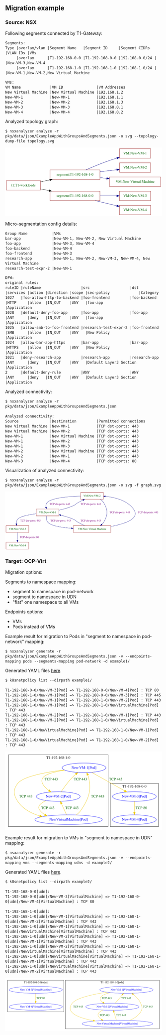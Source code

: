 ## Migration example

### Source: NSX 

Following segments connected by T1-Gateway:
```
Segments:
Type |overlay/vlan |Segment Name   |Segment ID     |Segment CIDRs  |VLAN IDs |VMs
     |overlay      |T1-192-168-0-0 |T1-192-168-0-0 |192.168.0.0/24 |         |New-VM-3,New-VM-4
     |overlay      |T1-192-168-1-0 |T1-192-168-1-0 |192.168.1.0/24 |         |New-VM-1,New-VM-2,New Virtual Machine
```

```
VMs:
VM Name             |VM ID               |VM Addresses
New Virtual Machine |New Virtual Machine |192.168.1.2
New-VM-1            |New-VM-1            |192.168.1.1
New-VM-2            |New-VM-2            |192.168.1.3
New-VM-3            |New-VM-3            |192.168.0.1
New-VM-4            |New-VM-4            |192.168.0.2
```

Analyzed topology graph:

```
$ nsxanalyzer analyze -r pkg/data/json/ExampleAppWithGroupsAndSegments.json -o svg --topology-dump-file topology.svg
```

![](topology.svg "NSX analyzed topology graph")


Micro-segmentation config details:

```
Group Name           |VMs
bar-app              |New-VM-1, New-VM-2, New Virtual Machine
foo-app              |New-VM-3, New-VM-4
foo-backend          |New-VM-4
foo-frontend         |New-VM-3
research-app         |New-VM-1, New-VM-2, New-VM-3, New-VM-4, New Virtual Machine
research-test-expr-2 |New-VM-1
```

```
DFW:
original rules:
ruleID |ruleName                  |src                  |dst          |services |action |direction |scope |sec-policy             |Category
1027   |foo-allow-http-to-backend |foo-frontend         |foo-backend  |HTTP     |allow  |IN_OUT    |ANY   |foo-app                |Application
1028   |default-deny-foo-app      |foo-app              |foo-app      |ANY      |deny   |IN_OUT    |ANY   |foo-app                |Application
1025   |allow-smb-to-foo-frontend |research-test-expr-2 |foo-frontend |SMB      |allow  |IN_OUT    |ANY   |New Policy             |Application
1024   |allow-bar-app-https       |bar-app              |bar-app      |HTTPS    |allow  |IN_OUT    |ANY   |New Policy             |Application
1021   |deny-research-app         |research-app         |research-app |ANY      |deny   |IN_OUT    |ANY   |Default Layer3 Section |Application
2      |default-deny-rule         |ANY                  |ANY          |ANY      |deny   |IN_OUT    |ANY   |Default Layer3 Section |Application
```

Analyzed connectivity:
```
$ nsxanalyzer analyze -r pkg/data/json/ExampleAppWithGroupsAndSegments.json

Analyzed connectivity:
Source              |Destination         |Permitted connections
New Virtual Machine |New-VM-1            |TCP dst-ports: 443
New Virtual Machine |New-VM-2            |TCP dst-ports: 443
New-VM-1            |New Virtual Machine |TCP dst-ports: 443
New-VM-1            |New-VM-2            |TCP dst-ports: 443
New-VM-1            |New-VM-3            |TCP dst-ports: 445
New-VM-2            |New Virtual Machine |TCP dst-ports: 443
New-VM-2            |New-VM-1            |TCP dst-ports: 443
New-VM-3            |New-VM-4            |TCP dst-ports: 80
```

Visualization of analyzed connectivity:
```
$ nsxanalyzer analyze -r pkg/data/json/ExampleAppWithGroupsAndSegments.json -o svg -f graph.svg
```

![](nsx-graph-1.svg "NSX DFW connectivity graph")


### Target: OCP-Virt 

Migration options:

Segments to namespace mapping: 
* segment to namespace in pod-network
* segment to namespace in UDN 
* "flat" one namespace to all VMs 

Endpoints options:
* VMs 
* Pods instead of VMs 


Example result for migration to Pods in "segment to namespace in pod-network" mapping:

```
$ nsxanalyzer generate -r pkg/data/json/ExampleAppWithGroupsAndSegments.json -v --endpoints-mapping pods --segments-mapping pod-network -d example1/
```

Generated YAML files [here](./generated_manifests_1/k8s_resources/).

```
$ k8snetpolicy list --dirpath example1/

T1-192-168-0-0/New-VM-3[Pod] => T1-192-168-0-0/New-VM-4[Pod] : TCP 80
T1-192-168-1-0/New-VM-1[Pod] => T1-192-168-0-0/New-VM-3[Pod] : TCP 445
T1-192-168-1-0/New-VM-1[Pod] => T1-192-168-1-0/New-VM-2[Pod] : TCP 443
T1-192-168-1-0/New-VM-1[Pod] => T1-192-168-1-0/NewVirtualMachine[Pod] : TCP 443
T1-192-168-1-0/New-VM-2[Pod] => T1-192-168-1-0/New-VM-1[Pod] : TCP 443
T1-192-168-1-0/New-VM-2[Pod] => T1-192-168-1-0/NewVirtualMachine[Pod] : TCP 443
T1-192-168-1-0/NewVirtualMachine[Pod] => T1-192-168-1-0/New-VM-1[Pod] : TCP 443
T1-192-168-1-0/NewVirtualMachine[Pod] => T1-192-168-1-0/New-VM-2[Pod] : TCP 443
```

![](ocpvirt-graph-1.svg "OCP-Virt connectivity graph in Pod-network")

Example result for migration to VMs in "segment to namespace in UDN" mapping:

```
$ nsxanalyzer generate -r pkg/data/json/ExampleAppWithGroupsAndSegments.json -v --endpoints-mapping vms --segments-mapping udns -d example2/
```

Generated YAML files [here](./generated_manifests_2/k8s_resources/).

```
$ k8snetpolicy list --dirpath example2/

T1-192-168-0-0[udn]:
T1-192-168-0-0[udn]/New-VM-3[VirtualMachine] => T1-192-168-0-0[udn]/New-VM-4[VirtualMachine] : TCP 80

T1-192-168-1-0[udn]:
T1-192-168-1-0[udn]/New-VM-1[VirtualMachine] => T1-192-168-1-0[udn]/New-VM-2[VirtualMachine] : TCP 443
T1-192-168-1-0[udn]/New-VM-1[VirtualMachine] => T1-192-168-1-0[udn]/NewVirtualMachine[VirtualMachine] : TCP 443
T1-192-168-1-0[udn]/New-VM-2[VirtualMachine] => T1-192-168-1-0[udn]/New-VM-1[VirtualMachine] : TCP 443
T1-192-168-1-0[udn]/New-VM-2[VirtualMachine] => T1-192-168-1-0[udn]/NewVirtualMachine[VirtualMachine] : TCP 443
T1-192-168-1-0[udn]/NewVirtualMachine[VirtualMachine] => T1-192-168-1-0[udn]/New-VM-1[VirtualMachine] : TCP 443
T1-192-168-1-0[udn]/NewVirtualMachine[VirtualMachine] => T1-192-168-1-0[udn]/New-VM-2[VirtualMachine] : TCP 443

```

![](ocpvirt-graph-2.svg "OCP-Virt connectivity graph in UDNs level")